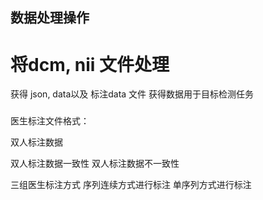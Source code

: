 ##  数据处理操作  ##
# 将dcm, nii 文件处理
获得 json, data以及 标注data 文件
获得数据用于目标检测任务

###

医生标注文件格式：

双人标注数据

   双人标注数据一致性
   双人标注数据不一致性
   
   三组医生标注方式
       序列连续方式进行标注
       单序列方式进行标注